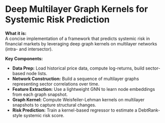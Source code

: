 # Deep Multilayer Graph Kernels for Systemic Risk Prediction

**What it is:**  
A concise implementation of a framework that predicts systemic risk in financial markets by leveraging deep graph kernels on multilayer networks (intra- and intersector).

**Key Components:**  
- **Data Prep:** Load historical price data, compute log-returns, build sector-based node lists.  
- **Network Construction:** Build a sequence of multilayer graphs representing sector correlations over time.  
- **Feature Extraction:** Use a lightweight GNN to learn node embeddings from each graph snapshot.  
- **Graph Kernel:** Compute Weisfeiler-Lehman kernels on multilayer snapshots to capture structural changes.  
- **Risk Prediction:** Train a kernel-based regressor to estimate a DebtRank-style systemic risk score.  
